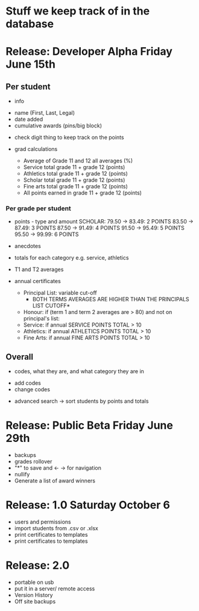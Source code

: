 # Stuff we keep track of in the database

# Release: Developer Alpha Friday June 15th

## Per student

* info
- name (First, Last, Legal)
- date added
- cumulative awards (pins/big block)

* check digit thing to keep track on the points

* grad calculations
  * Average of Grade 11 and 12 all averages (%)
  * Service total grade 11 + grade 12 (points)
  * Athletics total grade 11 + grade 12 (points)
  * Scholar total grade 11 + grade 12 (points)
  * Fine arts total grade 11 + grade 12 (points)
  * All points earned in grade 11 + grade 12 (points)

### Per grade per student

* points - type and amount
    SCHOLAR:
        79.50 -> 83.49: 2 POINTS
        83.50 -> 87.49: 3 POINTS
        87.50 -> 91.49: 4 POINTS
        91.50 -> 95.49: 5 POINTS
        95.50 -> 99.99: 6 POINTS

* anecdotes
* totals for each category e.g. service, athletics
* T1 and T2 averages
* annual certificates
  * Principal List: variable cut-off
    * BOTH TERMS AVERAGES ARE HIGHER THAN THE PRINCIPALS LIST CUTOFF*
  * Honour:    if (term 1 and term 2 averages are > 80) and not on principal's list:
  * Service:   if annual SERVICE POINTS TOTAL > 10
  * Athletics: if annual ATHLETICS POINTS TOTAL > 10
  * Fine Arts: if annual FINE ARTS POINTS TOTAL > 10

## Overall

* codes, what they are, and what category they are in
- add codes
- change codes

* advanced search -> sort students by points and totals


# Release: Public Beta Friday June 29th

* backups
* grades rollover
* "*" to save and <- -> for navigation
* nullify
* Generate a list of award winners


# Release: 1.0 Saturday October 6
* users and permissions
* import students from .csv or .xlsx
* print certificates to templates
* print certificates to templates


# Release: 2.0
* portable on usb
* put it in a server/ remote access
* Version History
* Off site backups